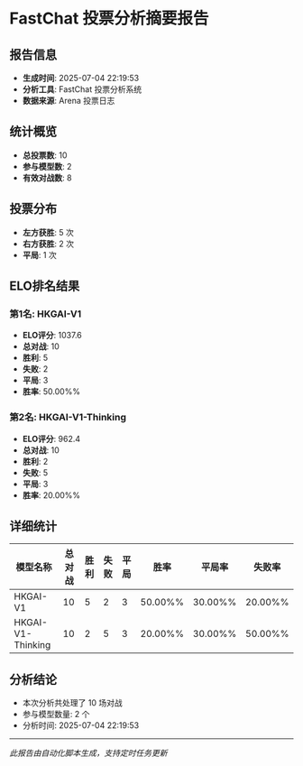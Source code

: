 # FastChat 投票分析摘要报告

## 报告信息
- **生成时间**: 2025-07-04 22:19:53
- **分析工具**: FastChat 投票分析系统
- **数据来源**: Arena 投票日志

## 统计概览
- **总投票数**: 10
- **参与模型数**: 2
- **有效对战数**: 8

## 投票分布
- **左方获胜**: 5 次
- **右方获胜**: 2 次
- **平局**: 1 次

## ELO排名结果
### 第1名: HKGAI-V1
- **ELO评分**: 1037.6
- **总对战**: 10
- **胜利**: 5
- **失败**: 2
- **平局**: 3
- **胜率**: 50.00%%

### 第2名: HKGAI-V1-Thinking
- **ELO评分**: 962.4
- **总对战**: 10
- **胜利**: 2
- **失败**: 5
- **平局**: 3
- **胜率**: 20.00%%

## 详细统计

| 模型名称 | 总对战 | 胜利 | 失败 | 平局 | 胜率 | 平局率 | 失败率 |
|---------|--------|------|------|------|------|--------|--------|
| HKGAI-V1 | 10 | 5 | 2 | 3 | 50.00%% | 30.00%% | 20.00%% |
| HKGAI-V1-Thinking | 10 | 2 | 5 | 3 | 20.00%% | 30.00%% | 50.00%% |

## 分析结论
- 本次分析共处理了 10 场对战
- 参与模型数量: 2 个
- 分析时间: 2025-07-04 22:19:53

---
*此报告由自动化脚本生成，支持定时任务更新*
